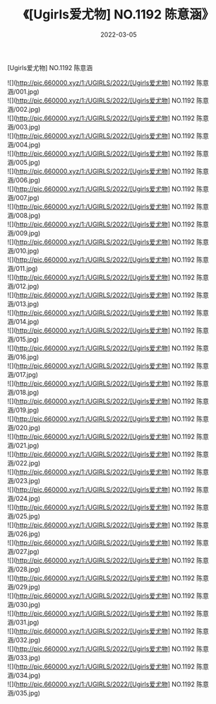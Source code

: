﻿---
layout: post
title:  《[Ugirls爱尤物] NO.1192 陈意涵》
date:   2022-03-05
img: http://pic.660000.xyz/1:/UGIRLS/2022/[Ugirls爱尤物] NO.1192 陈意涵/000.jpg
categories: [美女, 清纯, 唯美]
---

[Ugirls爱尤物] NO.1192 陈意涵

 ![](http://pic.660000.xyz/1:/UGIRLS/2022/[Ugirls爱尤物] NO.1192 陈意涵/001.jpg) <br>![](http://pic.660000.xyz/1:/UGIRLS/2022/[Ugirls爱尤物] NO.1192 陈意涵/002.jpg) <br>![](http://pic.660000.xyz/1:/UGIRLS/2022/[Ugirls爱尤物] NO.1192 陈意涵/003.jpg) <br>![](http://pic.660000.xyz/1:/UGIRLS/2022/[Ugirls爱尤物] NO.1192 陈意涵/004.jpg) <br>![](http://pic.660000.xyz/1:/UGIRLS/2022/[Ugirls爱尤物] NO.1192 陈意涵/005.jpg) <br>![](http://pic.660000.xyz/1:/UGIRLS/2022/[Ugirls爱尤物] NO.1192 陈意涵/006.jpg) <br>![](http://pic.660000.xyz/1:/UGIRLS/2022/[Ugirls爱尤物] NO.1192 陈意涵/007.jpg) <br>![](http://pic.660000.xyz/1:/UGIRLS/2022/[Ugirls爱尤物] NO.1192 陈意涵/008.jpg) <br>![](http://pic.660000.xyz/1:/UGIRLS/2022/[Ugirls爱尤物] NO.1192 陈意涵/009.jpg) <br>![](http://pic.660000.xyz/1:/UGIRLS/2022/[Ugirls爱尤物] NO.1192 陈意涵/010.jpg) <br>![](http://pic.660000.xyz/1:/UGIRLS/2022/[Ugirls爱尤物] NO.1192 陈意涵/011.jpg) <br>![](http://pic.660000.xyz/1:/UGIRLS/2022/[Ugirls爱尤物] NO.1192 陈意涵/012.jpg) <br>![](http://pic.660000.xyz/1:/UGIRLS/2022/[Ugirls爱尤物] NO.1192 陈意涵/013.jpg) <br>![](http://pic.660000.xyz/1:/UGIRLS/2022/[Ugirls爱尤物] NO.1192 陈意涵/014.jpg) <br>![](http://pic.660000.xyz/1:/UGIRLS/2022/[Ugirls爱尤物] NO.1192 陈意涵/015.jpg) <br>![](http://pic.660000.xyz/1:/UGIRLS/2022/[Ugirls爱尤物] NO.1192 陈意涵/016.jpg) <br>![](http://pic.660000.xyz/1:/UGIRLS/2022/[Ugirls爱尤物] NO.1192 陈意涵/017.jpg) <br>![](http://pic.660000.xyz/1:/UGIRLS/2022/[Ugirls爱尤物] NO.1192 陈意涵/018.jpg) <br>![](http://pic.660000.xyz/1:/UGIRLS/2022/[Ugirls爱尤物] NO.1192 陈意涵/019.jpg) <br>![](http://pic.660000.xyz/1:/UGIRLS/2022/[Ugirls爱尤物] NO.1192 陈意涵/020.jpg) <br>![](http://pic.660000.xyz/1:/UGIRLS/2022/[Ugirls爱尤物] NO.1192 陈意涵/021.jpg) <br>![](http://pic.660000.xyz/1:/UGIRLS/2022/[Ugirls爱尤物] NO.1192 陈意涵/022.jpg) <br>![](http://pic.660000.xyz/1:/UGIRLS/2022/[Ugirls爱尤物] NO.1192 陈意涵/023.jpg) <br>![](http://pic.660000.xyz/1:/UGIRLS/2022/[Ugirls爱尤物] NO.1192 陈意涵/024.jpg) <br>![](http://pic.660000.xyz/1:/UGIRLS/2022/[Ugirls爱尤物] NO.1192 陈意涵/025.jpg) <br>![](http://pic.660000.xyz/1:/UGIRLS/2022/[Ugirls爱尤物] NO.1192 陈意涵/026.jpg) <br>![](http://pic.660000.xyz/1:/UGIRLS/2022/[Ugirls爱尤物] NO.1192 陈意涵/027.jpg) <br>![](http://pic.660000.xyz/1:/UGIRLS/2022/[Ugirls爱尤物] NO.1192 陈意涵/028.jpg) <br>![](http://pic.660000.xyz/1:/UGIRLS/2022/[Ugirls爱尤物] NO.1192 陈意涵/029.jpg) <br>![](http://pic.660000.xyz/1:/UGIRLS/2022/[Ugirls爱尤物] NO.1192 陈意涵/030.jpg) <br>![](http://pic.660000.xyz/1:/UGIRLS/2022/[Ugirls爱尤物] NO.1192 陈意涵/031.jpg) <br>![](http://pic.660000.xyz/1:/UGIRLS/2022/[Ugirls爱尤物] NO.1192 陈意涵/032.jpg) <br>![](http://pic.660000.xyz/1:/UGIRLS/2022/[Ugirls爱尤物] NO.1192 陈意涵/033.jpg) <br>![](http://pic.660000.xyz/1:/UGIRLS/2022/[Ugirls爱尤物] NO.1192 陈意涵/034.jpg) <br>![](http://pic.660000.xyz/1:/UGIRLS/2022/[Ugirls爱尤物] NO.1192 陈意涵/035.jpg) <br>